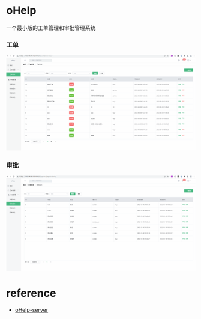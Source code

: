# oHelp

一个最小版的工单管理和审批管理系统
### 工单
![](order.gif)

### 审批
![](apply.gif)


# reference
- [oHelp-server](https://github.com/gozeon/oHelp-server)